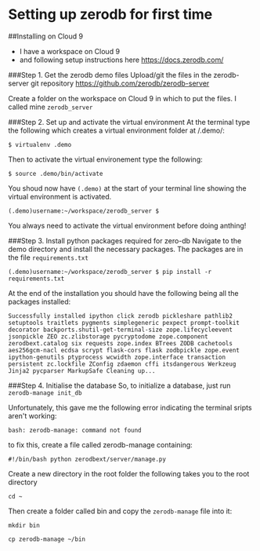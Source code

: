 # Setting up zerodb for first time

##Installing on Cloud 9
- I have a workspace on Cloud 9
- and following setup instructions here https://docs.zerodb.com/

###Step 1. Get the zerodb demo files
Upload/git the files in the zerodb-server git repository https://github.com/zerodb/zerodb-server

Create a folder on the workspace on Cloud 9 in which to put the files. I called mine `zerodb_server`

###Step 2. Set up and activate the virtual environment
At the terminal type the following which creates a virtual environment folder at /.demo/:

`$ virtualenv .demo`

Then to activate the virtual environement type the following:

`$ source .demo/bin/activate`

You shoud now have `(.demo)` at the start of your terminal line showing the virtual environment is activated. 

`(.demo)username:~/workspace/zerodb_server $`

You always need to activate the virtual environment before doing anthing!

###Step 3. Install python packages required for zero-db
Navigate to the demo directory and install the necessary packages. The packages are in the file `requirements.txt`

`(.demo)username:~/workspace/zerodb_server $ pip install -r requirements.txt`

At the end of the installation you should have the following being all the packages installed:

`Successfully installed ipython click zerodb pickleshare pathlib2 setuptools traitlets pygments simplegeneric pexpect prompt-toolkit decorator backports.shutil-get-terminal-size zope.lifecycleevent jsonpickle ZEO zc.zlibstorage pycryptodome zope.component zerodbext.catalog six requests zope.index BTrees ZODB cachetools aes256gcm-nacl ecdsa scrypt flask-cors flask zodbpickle zope.event ipython-genutils ptyprocess wcwidth zope.interface transaction persistent zc.lockfile ZConfig zdaemon cffi itsdangerous Werkzeug Jinja2 pycparser MarkupSafe
Cleaning up...`

###Step 4. Initialise the database
So, to initialize a database, just run `zerodb-manage init_db`

Unfortunately, this gave me the following error indicating the terminal sripts aren't working:

`bash: zerodb-manage: command not found`

to fix this, create a file called zerodb-manage containing:

`#!/bin/bash
python zerodbext/server/manage.py`

Create a new directory in the root folder the following takes you to the root directory

`cd ~`

Then create a folder called bin and copy the `zerodb-manage` file into it:

`mkdir bin`

`cp zerodb-manage ~/bin`






